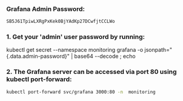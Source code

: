 ### **Grafana Admin Password:**
```bash
SB5J61TpiwLXRgPxKek0BjYAdKp27DCwfjtCCLWo
```
###  1. **Get your 'admin' user password by running:**

   kubectl get secret --namespace monitoring grafana -o jsonpath="{.data.admin-password}" | base64 --decode ; echo


### 2. **The Grafana server can be accessed via port 80 using kubectl port-forward:**
```bash
kubectl port-forward svc/grafana 3000:80 -n  monitoring
```